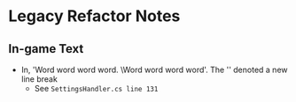 # Legacy Refactor Notes

## In-game Text

- In, 'Word word word word. \Word word word word'. The '\' denoted a new line break
  - See `SettingsHandler.cs line 131`